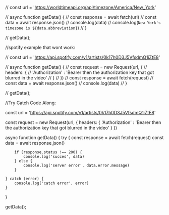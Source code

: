 // const url = 'https://worldtimeapi.org/api/timezone/America/New_York'

// async function getData() {
//     const response = await fetch(url)
//     const data = await response.json()
//     console.log(data)
//     console.log(`New York's timezone is ${data.abbreviation}`)
// }

// getData();

//spotify example that wont work:

// const url = 'https://api.spotify.com/v1/artists/0k17h0D3J5VfsdmQ1iZtE8'

// async function getData() {
//     const request = new Request(url, {
//         headers: {
//             'Authorization' : 'Bearer then the authorization key that got blurred in the video'
//         }
//     })
//     const response = await fetch(request)
//     const data = await response.json()
//     console.log(data)
// }

// getData();

//Try Catch Code Along:

const url = 'https://api.spotify.com/v1/artists/0k17h0D3J5VfsdmQ1iZtE8'

const request = new Request(url, {
    headers: {
        'Authorization' : 'Bearer then the authorization key that got blurred in the video'
    }
})

async function getData() {
    try {
        const response = await fetch(request)
        const data = await response.json()

        if (response.status !== 200) {
            console.log('succes', data)
        } else {
            console.log('server error', data.error.message)
        }

    } catch (error) {
        console.log('catch error', error)
    }

}

getData();

